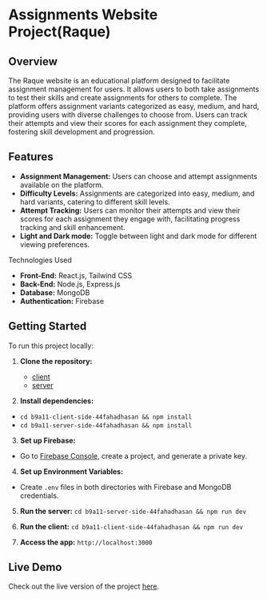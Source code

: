 # Assignments Website Project(Raque)

## Overview
The Raque website is an educational platform designed to facilitate assignment management for users. It allows users to both take assignments to test their skills and create assignments for others to complete. The platform offers assignment variants categorized as easy, medium, and hard, providing users with diverse challenges to choose from. Users can track their attempts and view their scores for each assignment they complete, fostering skill development and progression.

## Features
- **Assignment Management:** Users can choose and attempt assignments available on the platform.
- **Difficulty Levels:** Assignments are categorized into easy, medium, and hard variants, catering to different skill levels.
- **Attempt Tracking:** Users can monitor their attempts and view their scores for each assignment they engage with, facilitating progress tracking and skill enhancement.
- **Light and Dark mode:** Toggle between light and dark mode for different viewing preferences.

 Technologies Used
- **Front-End:** React.js, Tailwind CSS
- **Back-End:** Node.js, Express.js
- **Database:** MongoDB
- **Authentication:** Firebase 

## Getting Started

To run this project locally:

1. **Clone the repository:**
   - [client](https://github.com/44fahadhasan/b9a11-client-side-44fahadhasan)
   - [server](https://github.com/44fahadhasan/b9a11-server-side-44fahadhasan)

3. **Install dependencies:**
- `cd b9a11-client-side-44fahadhasan && npm install`
- `cd b9a11-server-side-44fahadhasan && npm install`

3. **Set up Firebase:**
- Go to [Firebase Console](https://console.firebase.google.com/), create a project, and generate a private key.

4. **Set up Environment Variables:**
- Create `.env` files in both directories with Firebase and MongoDB credentials.

5. **Run the server:**
   `cd b9a11-server-side-44fahadhasan && npm run dev`

7. **Run the client:**
   `cd b9a11-client-side-44fahadhasan && npm run dev`

9. **Access the app:**
  `http://localhost:3000`

## Live Demo
Check out the live version of the project [here](https://b9a11-client-side-44fahadhasan.netlify.app).
